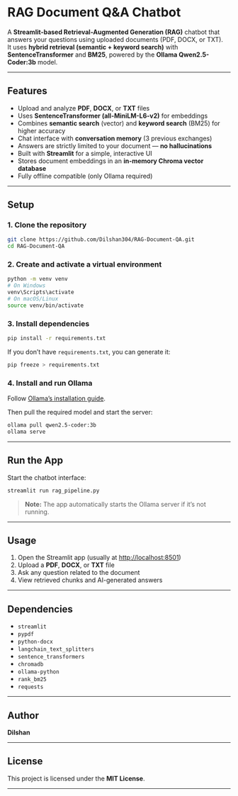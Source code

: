# RAG Document Q&A Chatbot

A **Streamlit-based Retrieval-Augmented Generation (RAG)** chatbot that answers your questions using uploaded documents (PDF, DOCX, or TXT).  
It uses **hybrid retrieval (semantic + keyword search)** with **SentenceTransformer** and **BM25**, powered by the **Ollama Qwen2.5-Coder:3b** model.

---

## Features

- Upload and analyze **PDF**, **DOCX**, or **TXT** files  
- Uses **SentenceTransformer (all-MiniLM-L6-v2)** for embeddings  
- Combines **semantic search** (vector) and **keyword search** (BM25) for higher accuracy  
- Chat interface with **conversation memory** (3 previous exchanges)  
- Answers are strictly limited to your document — **no hallucinations**  
- Built with **Streamlit** for a simple, interactive UI  
- Stores document embeddings in an **in-memory Chroma vector database**  
- Fully offline compatible (only Ollama required)

---

## Setup

### 1. Clone the repository
```bash
git clone https://github.com/Dilshan304/RAG-Document-QA.git
cd RAG-Document-QA
```

### 2. Create and activate a virtual environment
```bash
python -m venv venv
# On Windows
venv\Scripts\activate
# On macOS/Linux
source venv/bin/activate
```

### 3. Install dependencies
```bash
pip install -r requirements.txt
```

If you don’t have `requirements.txt`, you can generate it:
```bash
pip freeze > requirements.txt
```

### 4. Install and run Ollama
Follow [Ollama’s installation guide](https://ollama.ai/download).

Then pull the required model and start the server:
```bash
ollama pull qwen2.5-coder:3b
ollama serve
```

---

## Run the App

Start the chatbot interface:
```bash
streamlit run rag_pipeline.py
```

> **Note:** The app automatically starts the Ollama server if it’s not running.

---

## Usage

1. Open the Streamlit app (usually at [http://localhost:8501](http://localhost:8501))  
2. Upload a **PDF**, **DOCX**, or **TXT** file  
3. Ask any question related to the document  
4. View retrieved chunks and AI-generated answers  

---

## Dependencies

- `streamlit`  
- `pypdf`  
- `python-docx`  
- `langchain_text_splitters`  
- `sentence_transformers`  
- `chromadb`  
- `ollama-python`  
- `rank_bm25`  
- `requests`

---

## Author

**Dilshan**

---

## License

This project is licensed under the **MIT License**.

---